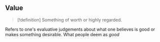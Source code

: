 ## Value
>[!definition]
>Something of worth or highly regarded.

Refers to one's evaluative judgements about what one believes is good or makes something desirable. 
What people deem as *good* 